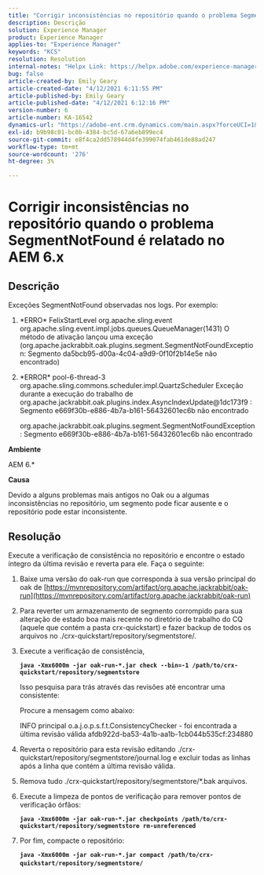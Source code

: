 ```yaml
---
title: "Corrigir inconsistências no repositório quando o problema SegmentNotFound é relatado no AEM 6.x"
description: Descrição
solution: Experience Manager
product: Experience Manager
applies-to: "Experience Manager"
keywords: "KCS"
resolution: Resolution
internal-notes: "Helpx Link: https://helpx.adobe.com/experience-manager/kb/fix-inconsistencies-in-the-repository-when-segmentnotfound-issue.html"
bug: false
article-created-by: Emily Geary
article-created-date: "4/12/2021 6:11:55 PM"
article-published-by: Emily Geary
article-published-date: "4/12/2021 6:12:16 PM"
version-number: 6
article-number: KA-16542
dynamics-url: "https://adobe-ent.crm.dynamics.com/main.aspx?forceUCI=1&pagetype=entityrecord&etn=knowledgearticle&id=18318d8e-ba9b-eb11-b1ac-000d3a3680d8"
exl-id: b9b98c01-bc0b-4384-bc5d-67a6eb899ec4
source-git-commit: e8f4ca2dd578944d4fe399074fab461de88ad247
workflow-type: tm+mt
source-wordcount: '276'
ht-degree: 3%

---
```


# Corrigir inconsistências no repositório quando o problema SegmentNotFound é relatado no AEM 6.x

## Descrição


Exceções SegmentNotFound observadas nos logs. Por exemplo:

1. \*ERRO\* FelixStartLevel org.apache.sling.event org.apache.sling.event.impl.jobs.queues.QueueManager(1431) O método de ativação lançou uma exceção (org.apache.jackrabbit.oak.plugins.segment.SegmentNotFoundException: Segmento da5bcb95-d00a-4c04-a9d9-0f10f2b14e5e não encontrado)
2. \*ERROR\* pool-6-thread-3 org.apache.sling.commons.scheduler.impl.QuartzScheduler Exceção durante a execução do trabalho de org.apache.jackrabbit.oak.plugins.index.AsyncIndexUpdate@1dc173f9 : Segmento e669f30b-e886-4b7a-b161-56432601ec6b não encontrado

   org.apache.jackrabbit.oak.plugins.segment.SegmentNotFoundException: Segmento e669f30b-e886-4b7a-b161-56432601ec6b não encontrado


<b>Ambiente</b>

AEM 6.\*

<b>Causa</b>

Devido a alguns problemas mais antigos no Oak ou a algumas inconsistências no repositório, um segmento pode ficar ausente e o repositório pode estar inconsistente.


## Resolução


Execute a verificação de consistência no repositório e encontre o estado íntegro da última revisão e reverta para ele. Faça o seguinte:

1. Baixe uma versão do oak-run que corresponda à sua versão principal do oak de [https://mvnrepository.com/artifact/org.apache.jackrabbit/oak-run](https://mvnrepository.com/artifact/org.apache.jackrabbit/oak-run)
2. Para reverter um armazenamento de segmento corrompido para sua alteração de estado boa mais recente no diretório de trabalho do CQ (aquele que contém a pasta crx-quickstart) e fazer backup de todos os arquivos no ./crx-quickstart/repository/segmentstore/.
3. Execute a verificação de consistência,

   <b>`java -Xmx6000m -jar oak-run-*.jar check --bin=-1 /path/to/crx-quickstart/repository/segmentstore`</b>



   Isso pesquisa para trás através das revisões até encontrar uma consistente:



   Procure a mensagem como abaixo:

   INFO principal o.a.j.o.p.s.f.t.ConsistencyChecker - foi encontrada a última revisão válida afdb922d-ba53-4a1b-aa1b-1cb044b535cf:234880


4. Reverta o repositório para esta revisão editando ./crx-quickstart/repository/segmentstore/journal.log e excluir todas as linhas após a linha que contém a última revisão válida.
5. Remova tudo ./crx-quickstart/repository/segmentstore/\*.bak arquivos.
6. Execute a limpeza de pontos de verificação para remover pontos de verificação órfãos:

   <b>`java -Xmx6000m -jar oak-run-*.jar checkpoints /path/to/crx-quickstart/repository/segmentstore rm-unreferenced`</b>


7. Por fim, compacte o repositório:

   <b>`java -Xmx6000m -jar oak-run-*.jar compact /path/to/crx-quickstart/repository/segmentstore/`</b>&#x200B; &#x200B; &#x200B; &#x200B; &#x200B; &#x200B; &#x200B;
